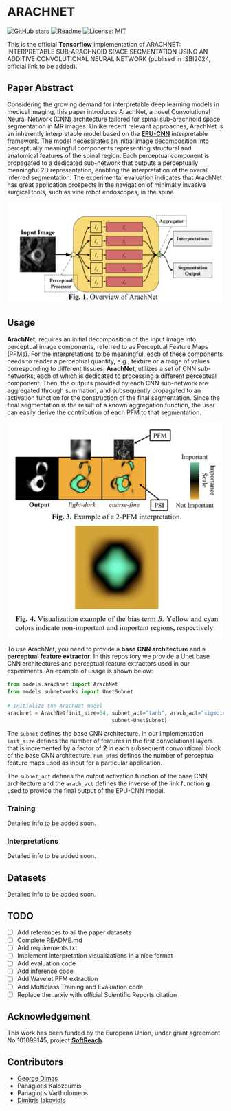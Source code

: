 # ARACHNET
[![GitHub stars](https://img.shields.io/github/stars/innoisys/ArachNet.svg?style=flat&label=Star)](https://github.com/innoisys/EPU-CNN/)
[![Readme](https://img.shields.io/badge/README-green.svg)](README.md)
[![License: MIT](https://img.shields.io/badge/License-MIT-yellow.svg)](https://opensource.org/licenses/MIT)

This is the official <b>Tensorflow</b> implementation of ARACHNET: INTERPRETABLE SUB-ARACHNOID SPACE SEGMENTATION USING AN 
ADDITIVE CONVOLUTIONAL NEURAL NETWORK (publised in ISBI2024, official link to be added).

## Paper Abstract
Considering the growing demand for interpretable deep
learning models in medical imaging, this paper introduces
ArachNet, a novel Convolutional Neural Network (CNN)
architecture tailored for spinal sub-arachnoid space
segmentation in MR images. Unlike recent relevant
approaches, ArachNet is an inherently interpretable model
based on the **[EPU-CNN](https://github.com/innoisys/EPU-CNN)** interpretable framework. The model
necessitates an initial image decomposition into perceptually
meaningful components representing structural and
anatomical features of the spinal region. Each perceptual
component is propagated to a dedicated sub-network that
outputs a perceptually meaningful 2D representation,
enabling the interpretation of the overall inferred
segmentation. The experimental evaluation indicates that
ArachNet has great application prospects in the navigation
of minimally invasive surgical tools, such as vine robot
endoscopes, in the spine.

![Interpretation Example](assets/model.png)

## Usage

**ArachNet**, requires an initial decomposition 
of the input image into perceptual image components,
referred to as Perceptual Feature Maps (PFMs). For the
interpretations to be meaningful, each of these components
needs to render a perceptual quantity, e.g., texture or a range
of values corresponding to different tissues. **ArachNet**,
utilizes a set of CNN sub-networks, each of which is
dedicated to processing a different perceptual component.
Then, the outputs provided by each CNN sub-network are
aggregated through summation, and subsequently
propagated to an activation function for the construction of
the final segmentation. Since the final segmentation is the
result of a known aggregation function, the user can easily
derive the contribution of each PFM to that segmentation.

![Interpretation Example](assets/interpretation.png)

To use ArachNet, you need to provide a **base CNN architecture** and a **perceptual feature extractor**. In this repository
we provide a Unet base CNN architectures and perceptual feature extractors used in our experiments. An example of usage
is shown below:

```python
from models.arachnet import ArachNet
from models.subnetworks import UnetSubnet

# Initialize the ArachNet model
arachnet = ArachNet(init_size=64, subnet_act="tanh", arach_act="sigmoid", features_num=2,
                                  subnet=UnetSubnet)
```

The `subnet` defines the base CNN architecture. In our implementation `init_size` defines the number of 
features in the first convolutional layers that is incremented  by a factor of **2** in each subsequent convolutional 
block of the base CNN architecture. `num_pfms` defines the number of perceptual feature maps used as input for a particular 
application.

The `subnet_act` defines the output activation function of the base CNN architecture and the `arach_act` defines the inverse
of the link function **g** used to provide the final output of the EPU-CNN model.


### Training

Detailed info to be added soon.

### Interpretations

Detailed info to be added soon.

## Datasets

Detailed info to be added soon.

## TODO

- [ ] Add references to all the paper datasets
- [ ] Complete README.md
- [ ] Add requirements.txt
- [ ] Implement interpretation visualizations in a nice format
- [ ] Add evaluation code
- [ ] Add inference code
- [ ] Add Wavelet PFM extraction
- [ ] Add Multiclass Training and Evaluation code
- [ ] Replace the .arxiv with official Scientific Reports citation

## Acknowledgement
This work has been funded by the European Union, under
grant agreement No 101099145, project **[SoftReach](https://softreach.eu/)**.

## Contributors
* [George Dimas](https://www.linkedin.com/in/george-dimas-ph-d-33230bba/)
* Panagiotis Kalozoumis
* Panagiotis Vartholomeos
* [Dimitris Iakovidis](http://is-innovation.eu/iakovidis/)
